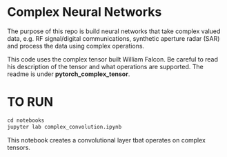 # Complex Neural Networks
The purpose of this repo is build neural networks that take complex valued data, e.g. RF signal/digital communications, synthetic aperture radar (SAR) and process the data using complex operations. 


This code uses the complex tensor built William Falcon. Be careful to read his description of the tensor and what operations are supported. The readme is under **pytorch_complex_tensor**.

# TO RUN
```python
cd notebooks
jupyter lab complex_convolution.ipynb
```
This notebook creates a convolutional layer tbat operates on complex tensors. 